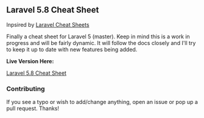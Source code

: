 ## Laravel 5.8 Cheat Sheet

Inpsired by [Laravel Cheat Sheets](https://github.com/jesseobrien/laravel-cheatsheet)

Finally a cheat sheet for Laravel 5 (master). Keep in mind this is a work in progress and will be fairly dynamic. It will follow the docs closely and I'll try to keep it up to date with new features being added.

**Live Version Here:**

[Laravel 5.8 Cheat Sheet](https://htmlpreview.github.io/?https://github.com/bachhuberdesign/laravel5-cheatsheet/blob/master/index.html)

### Contributing

If you see a typo or wish to add/change anything, open an issue or pop up a pull request. Thanks!
